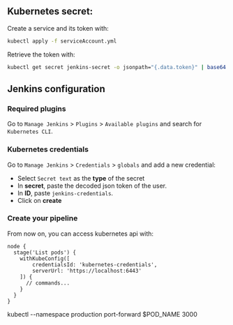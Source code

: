 ## Kubernetes secret:

Create a service and its token with: 

```bash
kubectl apply -f serviceAccount.yml
```

Retrieve the token with:

```bash
kubectl get secret jenkins-secret -o jsonpath="{.data.token}" | base64 --decode
```

## Jenkins configuration

### Required plugins

Go to `Manage Jenkins` > `Plugins` > `Available plugins` and search for `Kubernetes CLI`.

### Kubernetes credentials

Go to `Manage Jenkins` > `Credentials` > `globals` and add a new credential:
- Select `Secret text` as the **type** of the secret
- In **secret**, paste the decoded json token of the user.
- In **ID**, paste `jenkins-credentials`.
- Click on **create**

### Create your pipeline

From now on, you can access kubernetes api with:

```jenkins
node {
  stage('List pods') {
    withKubeConfig([
        credentialsId: 'kubernetes-credentials',
        serverUrl: 'https://localhost:6443'    
    ]) {
      // commands...
    }
  }
}
```

kubectl --namespace production port-forward $POD_NAME 3000